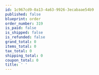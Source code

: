 ```yaml
---
id: 1c967cd9-0a13-4a63-9926-3ecabaae54b9
published: false
blueprint: order
order_number: 319
is_paid: false
is_shipped: false
is_refunded: false
grand_total: 0
items_total: 0
tax_total: 0
shipping_total: 0
coupon_total: 0
title: ' '
---
```


